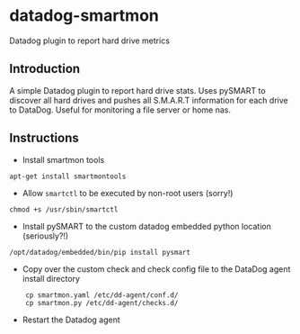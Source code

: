 # datadog-smartmon
Datadog plugin to report hard drive metrics

## Introduction

A simple Datadog plugin to report hard drive stats. Uses pySMART to discover all hard drives and pushes all S.M.A.R.T information for each drive to DataDog. Useful for monitoring a file server or home nas.

## Instructions

* Install smartmon tools
```
apt-get install smartmontools
```

* Allow `smartctl` to be executed by non-root users (sorry!)
```
chmod +s /usr/sbin/smartctl
```

* Install pySMART to the custom datadog embedded python location (seriously?!)
```
/opt/datadog/embedded/bin/pip install pysmart
```
   
* Copy over the custom check and check config file to the DataDog agent install directory   
```
    cp smartmon.yaml /etc/dd-agent/conf.d/
    cp smartmon.py /etc/dd-agent/checks.d/
```

* Restart the Datadog agent
